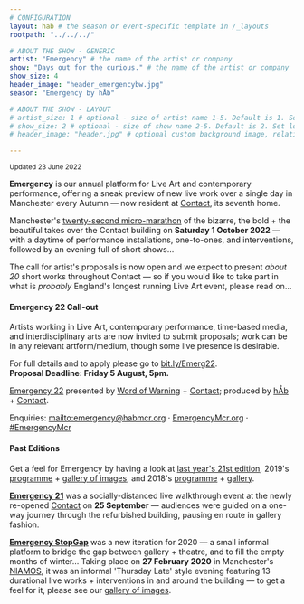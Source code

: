 ```yaml
---
# CONFIGURATION
layout: hab # the season or event-specific template in /_layouts
rootpath: "../../../"

# ABOUT THE SHOW - GENERIC
artist: "Emergency" # the name of the artist or company
show: "Days out for the curious." # the name of the artist or company
show_size: 4
header_image: "header_emergencybw.jpg"   
season: "Emergency by hÅb" 

# ABOUT THE SHOW - LAYOUT
# artist_size: 1 # optional - size of artist name 1-5. Default is 1. Set longer names to lower values
# show_size: 2 # optional - size of show name 2-5. Default is 2. Set longer names to lower values
# header_image: "header.jpg" # optional custom background image, relative to current page

---
```

<small>Updated 23 June 2022</small>        
        
**Emergency** is our annual platform for Live Art and contemporary performance, offering a sneak preview of new live work over a single day in Manchester every Autumn — now resident at <a href="https://contactmcr.com" target="_blank">Contact</a>, its seventh home.        
         
Manchester's [twenty-second micro-marathon](/current/2022-emergency) of the bizarre, the bold + the beautiful takes over the Contact building on **Saturday 1 October 2022** — with a daytime of performance installations, one-to-ones, and interventions, followed by an evening full of short shows…        
        
The call for artist's proposals is now open and we expect to present *about 20* short works throughout Contact — so if you would like to take part in what is *probably* England's longest running Live Art event, please read on…        
        
#### Emergency 22 Call-out       
Artists working in Live Art, contemporary performance, time-based media, and interdisciplinary arts are now invited to submit proposals; work can be in any relevant artform/medium, though some live presence is desirable.        
        
For full details and to apply please go to <a href="https://bit.ly/Emerg22" target="_blank">bit.ly/Emerg22</a>.<br>**Proposal Deadline: Friday 5 August, 5pm.**        
        
[Emergency 22](/current/2022-emergency) presented by [Word of Warning](/) + <a href="http://contactmcr.com" target="_blank">Contact</a>; produced by [hÅb](/hab) + <a href="http://contactmcr.com" target="_blank">Contact</a>.         
        
Enquiries: <mailto:emergency@habmcr.org> · <a href="http://emergencymcr.org" target="_blank">EmergencyMcr.org</a> · <a href="http://twitter.com/hashtag/EmergencyMcr" target="_blank">#EmergencyMcr</a>
        
#### Past Editions        
Get a feel for Emergency by having a look at [last year's 21st edition](/archive/2021-emergency), 2019's [programme](/archive/2019-emergency) + [gallery of images](/galleries/2019-emergency), and 2018's [programme](/archive/2018-emergency) + [gallery](/galleries/2018-emergency).         
        
**[Emergency 21](/archive/2021-emergency)** was a socially-distanced live walkthrough event at the newly re-opened <a href="http://contactmcr.com" target="_blank">Contact</a> on **25 September** — audiences were guided on a one-way journey through the refurbished building, pausing en route in gallery fashion.        
        
[**Emergency StopGap**](/archive/2020-emergencystopgap) was a new iteration for 2020 — a small informal platform to bridge the gap between gallery + theatre, and to fill the empty months of winter… Taking place on **27 February 2020** in Manchester's <a href="http://www.niamos.space" target="_blank">NIAMOS</a>, it was an informal 'Thursday Late' style evening featuring 13 durational live works + interventions in and around the building — to get a feel for it, please see our [gallery of images](/galleries/2020-emergencystopgap).
